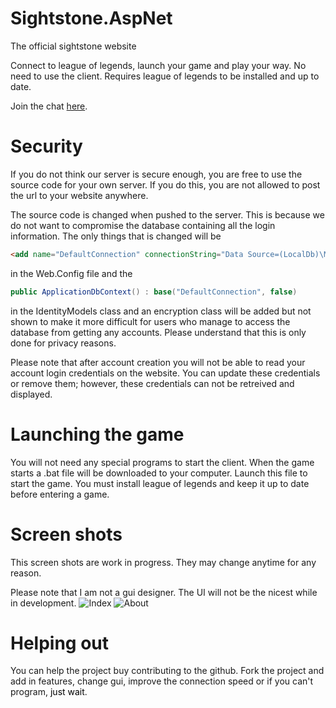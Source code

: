 # Sightstone.AspNet
The official sightstone website

Connect to league of legends, launch your game and play your way. No need to use the client. Requires league of legends to be installed and up to date.

Join the chat <a href="https://discord.gg/Av4FQEF">here</a>.

# Security
If you do not think our server is secure enough, you are free to use the source code for your own server. If you do this, you are not allowed to post the url to your website anywhere.

The source code is changed when pushed to the server. This is because we do not want to compromise the database containing all the login information. The only things that is changed will be     
```html 
<add name="DefaultConnection" connectionString="Data Source=(LocalDb)\MSSQLLocalDB;AttachDbFilename=|DataDirectory|\aspnet-Sightstone.AspNet-20160827065244.mdf;Initial Catalog=aspnet-Sightstone.AspNet-20160827065244;Integrated Security=True" providerName="System.Data.SqlClient" />
```
in the Web.Config file and the
```cs
public ApplicationDbContext() : base("DefaultConnection", false)
```
in the IdentityModels class and an encryption class will be added but not shown to make it more difficult for users who manage to access the database from getting any accounts. Please understand that this is only done for privacy reasons.

Please note that after account creation you will not be able to read your account login credentials on the website. You can update these credentials or remove them; however, these credentials can not be retreived and displayed.

# Launching the game
You will not need any special programs to start the client. When the game starts a .bat file will be downloaded to your computer. Launch this file to start the game. You must install league of legends and keep it up to date before entering a game.

# Screen shots
This screen shots are work in progress. They may change anytime for any reason.

Please note that I am not a gui designer. The UI will not be the nicest while in development.
![Index](http://i.imgur.com/1XvmBlq.png)
![About](http://i.imgur.com/krhw3hK.png)

# Helping out
You can help the project buy contributing to the github. Fork the project and add in features, change gui, improve the connection speed or if you can't program, <a style="text-decoration: none; color: black" href="https://www.patreon.com/SightstoneOfficial">just wait</a>.

